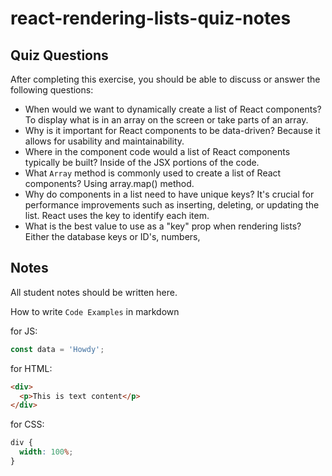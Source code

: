 # react-rendering-lists-quiz-notes

## Quiz Questions

After completing this exercise, you should be able to discuss or answer the following questions:

- When would we want to dynamically create a list of React components?
  To display what is in an array on the screen or take parts of an array.
- Why is it important for React components to be data-driven?
  Because it allows for usability and maintainability.
- Where in the component code would a list of React components typically be built?
  Inside of the JSX portions of the code.
- What `Array` method is commonly used to create a list of React components?
  Using array.map() method.
- Why do components in a list need to have unique keys?
  It's crucial for performance improvements such as inserting, deleting, or updating the list. React uses the key to identify each item.
- What is the best value to use as a "key" prop when rendering lists?
  Either the database keys or ID's, numbers,

## Notes

All student notes should be written here.

How to write `Code Examples` in markdown

for JS:

```javascript
const data = 'Howdy';
```

for HTML:

```html
<div>
  <p>This is text content</p>
</div>
```

for CSS:

```css
div {
  width: 100%;
}
```
